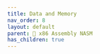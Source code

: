 ```yaml
---
title: Data and Memory
nav_order: 8
layout: default
parent: 🔲 x86 Assembly NASM
has_children: true
---
```


